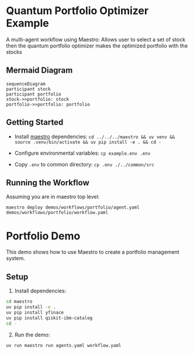 # Quantum Portfolio Optimizer Example

A multi-agent workflow using Maestro: Allows user to select a set of stock then the quantum portfolio optimizer makes the optimized portfolio with the stocks

## Mermaid Diagram

<!-- MERMAID_START -->
```mermaid
sequenceDiagram
participant stock
participant portfolio
stock->>portfolio: stock
portfolio->>portfolio: portfolio
```
<!-- MERMAID_END -->

## Getting Started

* Install [maestro](https://github.com/AI4quantum/maestro) dependencies: `cd ../../../maestro && uv venv && source .venv/bin/activate && uv pip install -e . && cd -`

* Configure environmental variables: `cp example.env .env`

* Copy `.env` to common directory: `cp .env ./../common/src`

## Running the Workflow

Assuming you are in maestro top level:

`maestro deploy demos/workflows/portfolio/agent.yaml demos/workflows/portfolio/workflow.yaml` 

# Portfolio Demo

This demo shows how to use Maestro to create a portfolio management system.

## Setup

1. Install dependencies:
```bash
cd maestro
uv pip install -e .
uv pip install yfinace
uv pip install qiskit-ibm-catalog
cd -
```

2. Run the demo:
```bash
uv run maestro run agents.yaml workflow.yaml
```



